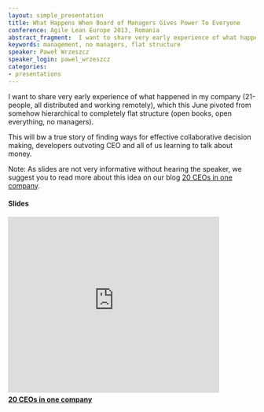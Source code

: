 ```yaml
---
layout: simple_presentation
title: What Happens When Board of Managers Gives Power To Everyone
conference: Agile Lean Europe 2013, Romania
abstract_fragment:  I want to share very early experience of what happened in my company (21-people, all distributed and working remotely), which this June pivoted from somehow hierarchical to completely flat structure (open books, open everything, no managers).
keywords: management, no managers, flat structure
speaker: Paweł Wrzeszcz
speaker_login: pawel_wrzeszcz
categories:
- presentations
---
```


I want to share very early experience of what happened in my company (21-people, all distributed and working remotely),
which this June pivoted from somehow hierarchical to completely flat structure (open books, open everything, no managers).

This will bw a true story of finding ways for effective collaborative decision making, developers outvoting CEO
and all of us learning to talk about money.

Note: As slides are not very informative without hearing the speaker, we suggest you to read more about this idea on our blog
[20 CEOs in one company](https://softwaremill.com/20-ceos-in-one-company/).

<h4>Slides</h4>
<iframe src="http://www.slideshare.net/slideshow/embed_code/29594515?rel=0" width="427" height="356" frameborder="0" marginwidth="0" marginheight="0" scrolling="no" style="border:1px solid #CCC;border-width:1px 1px 0;margin-bottom:5px" allowfullscreen> </iframe> <div style="margin-bottom:5px"> <strong> <a href="https://www.slideshare.net/SoftwareMill/20-ceos-in-one-company" title="20 CEOs in one company" target="_blank">20 CEOs in one company</a> </strong></div>
